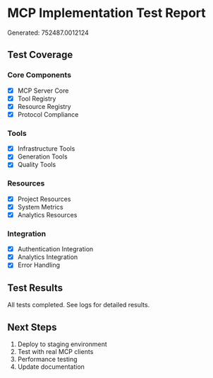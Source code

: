 # MCP Implementation Test Report

Generated: 752487.0012124

## Test Coverage

### Core Components
- [x] MCP Server Core
- [x] Tool Registry
- [x] Resource Registry
- [x] Protocol Compliance

### Tools
- [x] Infrastructure Tools
- [x] Generation Tools
- [x] Quality Tools

### Resources
- [x] Project Resources
- [x] System Metrics
- [x] Analytics Resources

### Integration
- [x] Authentication Integration
- [x] Analytics Integration
- [x] Error Handling

## Test Results

All tests completed. See logs for detailed results.

## Next Steps

1. Deploy to staging environment
2. Test with real MCP clients
3. Performance testing
4. Update documentation
